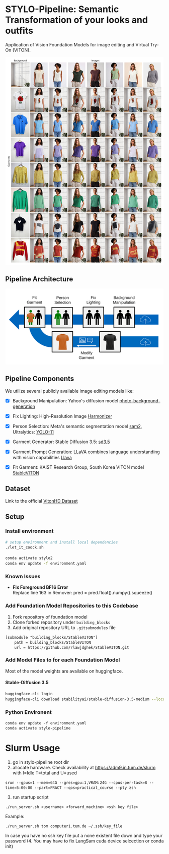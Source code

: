 # STYLO-Pipeline: Semantic Transformation of your looks and outfits
Application of Vision Foundation Models for image editing and Virtual Try-On (VITON).

![Image of Pipeline Architecture](./assets/final_comparison.jpg "Illustration of pipeline architecture")

## Pipeline Architecture
![Image of Pipeline Architecture](./assets/pipeline_architecture.svg "Illustration of pipeline architecture")


## Pipeline Components
We utilize several publicly available image editing models like:
- [x] Background Manipulation: Yahoo's diffusion model [photo-background-generation](https://github.com/yahoo/photo-background-generation.git) 
- [x] Fix Lighting: High-Resolution Image [Harmonizer](https://github.com/ZHKKKe/Harmonizer/) 
- [x] Person Selection: Meta's semantic segmentation model [sam2](https://github.com/facebookresearch/sam2), Ultralytics: [YOLO-11](https://github.com/ultralytics/ultralytics)
- [x] Garment Generator: Stable Diffusion 3.5: [sd3.5](https://github.com/Stability-AI/sd3.5)
- [x] Garment Prompt Generation: LLaVA combines language understanding with vision capabilities [Llava](https://huggingface.co/llava-hf/llava-1.5-7b-hf) 
- [x] Fit Garment: KAIST Research Group, South Korea VITON model [StableVITON](https://github.com/rlawjdghek/StableVITON)


## Dataset
Link to the official [VitonHD Dataset](https://drive.google.com/file/d/1tLx8LRp-sxDp0EcYmYoV_vXdSc-jJ79w/view)

## Setup
### Install environment
```sh
# setup environment and install local dependencies
./let_it_coock.sh

conda activate stylo2
conda env update -f environment.yaml
```

### Known Issues
- **Fix Foreground BF16 Error**
<br>Replace line 163 in Remover: pred = pred.float().numpy().squeeze()


### Add Foundation Model Repositories to this Codebase
1. Fork repository of foundation model
2. Clone forked repository under `building_blocks`
2. Add original repository URL to `.gitsubmodules` file

```
[submodule "building_blocks/StableVITON"]
	path = building_blocks/StableVITON
	url = https://github.com/rlawjdghek/StableVITON.git
```

### Add Model Files to for each Foundation Model
Most of the model weights are available on huggingface.


#### Stable-Diffusion 3.5
```sh
huggingface-cli login
huggingface-cli download stabilityai/stable-diffusion-3.5-medium --local-dir building_blocks/sd3_5/models/3_5medium
```

### Python Environent
```
conda env update -f environment.yaml
conda activate stylo-pipeline
```

# Slurm Usage
1. go in stylo-pipeline root dir
2. allocate hardware. Check availability at https://adm9.in.tum.de/slurm with I=Idle T=total and U=used
```
srun --gpus=1 --mem=64G --gres=gpu:1,VRAM:24G --cpus-per-task=8 --time=5:00:00 --part=PRACT --qos=practical_course --pty zsh 
```
3. run startup script 
```
./run_server.sh <username> <forward_machine> <ssh key file>
```
Example:
```
./run_server.sh tom computer1.tum.de ~/.ssh/key_file
```
In case you have no ssh key file put a none existent file down and type your password
(4. You may have to fix LangSam cuda device selcection or conda init)
